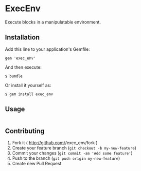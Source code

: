 # ExecEnv

Execute blocks in a manipulatable environment.

## Installation

Add this line to your application's Gemfile:

    gem 'exec_env'

And then execute:

    $ bundle

Or install it yourself as:

    $ gem install exec_env

## Usage

```ruby

```

## Contributing

1. Fork it ( http://github.com/<my-github-username>/exec_env/fork )
2. Create your feature branch (`git checkout -b my-new-feature`)
3. Commit your changes (`git commit -am 'Add some feature'`)
4. Push to the branch (`git push origin my-new-feature`)
5. Create new Pull Request
